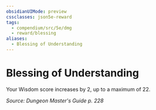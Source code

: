 ```yaml
---
obsidianUIMode: preview
cssclasses: json5e-reward
tags:
  - compendium/src/5e/dmg
  - reward/blessing
aliases:
  - Blessing of Understanding
---
```

# Blessing of Understanding

Your Wisdom score increases by 2, up to a maximum of 22.

*Source: Dungeon Master's Guide p. 228*